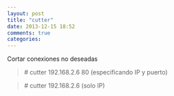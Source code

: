 ```yaml
---
layout: post
title: "cutter"
date: 2013-12-15 18:52
comments: true
categories: 
---
```

Cortar conexiones no deseadas 

>\# cutter 192.168.2.6 80 (especificando IP y puerto)

>\# cutter 192.168.2.6   (solo IP)

